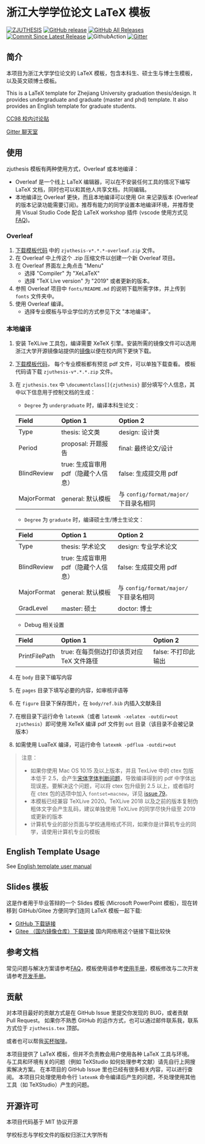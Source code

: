 # 浙江大学学位论文 LaTeX 模板

[![ZJUTHESIS](https://img.shields.io/badge/zjuthesis-latex-blue.svg)](https://thenetadmin.github.io/zjuthesis)
[![GitHub release](https://img.shields.io/github/release/TheNetAdmin/zjuthesis.svg?label=version&style=popout)](https://github.com/TheNetAdmin/zjuthesis/releases/latest)
[![GitHub All Releases](https://img.shields.io/github/downloads/thenetadmin/zjuthesis/total.svg?color=blue&style=popout)](https://github.com/TheNetAdmin/zjuthesis/releases/latest)
[![Commit Since Latest Release](https://img.shields.io/github/commits-since/TheNetAdmin/zjuthesis/latest.svg)](https://github.com/TheNetAdmin/zjuthesis/commits/master)
![GithubAction](https://github.com/TheNetAdmin/zjuthesis/workflows/Build%20Tests/badge.svg)
[![Gitter](https://badges.gitter.im/zjuthesis/community.svg)](https://gitter.im/zjuthesis/community?utm_source=badge&utm_medium=badge&utm_campaign=pr-badge)

## 简介

本项目为浙江大学学位论文的 LaTeX 模板，包含本科生、硕士生与博士生模板，以及英文硕博士模板。

This is a LaTeX template for Zhejiang University graduation thesis/design.
It provides undergraduate and graduate (master and phd) template.
It also provides an English template for graduate students.

[CC98 校内讨论贴](https://www.cc98.org/topic/4762356)

[Gitter 聊天室](https://gitter.im/zjuthesis/community)

## 使用

zjuthesis 模板有两种使用方式，Overleaf 或本地编译：
   - Overleaf 是一个线上 LaTeX 编辑器，可以在不安装任何工具的情况下编写 LaTeX 文档，同时也可以和其他人共享文档，共同编辑。
   - 本地编译比 Overleaf 更快，而且本地编译可以使用 Git 来记录版本 (Overleaf 的版本记录功能需要订阅)。推荐有能力的同学设置本地编译环境，并推荐使用 Visual Studio Code 配合 LaTeX workshop 插件 (vscode 使用方式见[FAQ](./docs/FAQ.md))。

### Overleaf

1. [下载模板代码](https://github.com/TheNetAdmin/zjuthesis/releases) 中的 `zjuthesis-v*.*.*-overleaf.zip` 文件。
1. 在 Overleaf 中上传这个 .zip 压缩文件以创建一个新 Overleaf 项目。
1. 在 Overleaf 界面左上角点击 "Menu"
   - 选择 "Compiler" 为 "XeLaTeX"
   - 选择 "TeX Live version" 为 "2019" 或者更新的版本。
1. 参照 Overleaf 项目中 `fonts/README.md` 的说明下载所需字体，并上传到 `fonts` 文件夹中。
1. 使用 Overleaf 编译。
   - 选择专业模板与毕业学位的方式参见下文 "本地编译"。

### 本地编译

1. 安装 TeXLive 工具包，编译需要 XeTeX 引擎。安装所需的镜像文件可以选用浙江大学开源镜像站提供的[镜像](https://mirrors.zju.edu.cn/CTAN/systems/texlive/Images/)以便在校内网下更快下载。
1. [下载模板代码](https://github.com/TheNetAdmin/zjuthesis/releases)，
   每个专业模板都有预览 pdf 文件，可以单独下载查看。
   模板代码请下载 `zjuthesis-v*.*.*.zip` 文件。
1. 在 `zjuthesis.tex` 中 `\documentclass[]{zjuthesis}` 部分填写个人信息，其中以下信息用于控制文档的生成：

   - `Degree` 为 `undergraduate` 时，编译本科生论文：

   | Field      | Option 1                            | Option 2                              |
   | :--------- | :-----------------------------------| :------------------------------------ |
   |Type        | thesis: 论文类                       | design: 设计类                         |
   |Period      | proposal: 开题报告                   | final: 最终论文/设计                    |
   |BlindReview | true: 生成盲审用 pdf（隐藏个人信息）   | false: 生成提交用 pdf                   |
   |MajorFormat | general: 默认模板                    | 与 `config/format/major/` 下目录名相同  |

   - `Degree` 为 `graduate` 时，编译硕士生/博士生论文：


   | Field      | Option 1                            | Option 2                              |
   | :--------- | :-----------------------------------| :------------------------------------ |
   | Type       | thesis: 学术论文                     | design: 专业学术论文                    |
   | BlindReview| true: 生成盲审用 pdf（隐藏个人信息）   | false: 生成提交用 pdf                   |
   | MajorFormat| general: 默认模板                    | 与 `config/format/major/` 下目录名相同  |
   | GradLevel  | master: 硕士                         | doctor: 博士                           |

   - Debug 相关设置

   | Field         | Option 1                              | Option 2                              |
   | :------------ | :------------------------------------ | :------------------------------------ |
   | PrintFilePath | true: 在每页侧边打印该页对应 TeX 文件路径 | false: 不打印此输出                    |

1. 在 `body` 目录下编写内容
1. 在 `pages` 目录下填写必要的内容，如审核评语等
1. 在 `figure` 目录下保存图片，在 `body/ref.bib` 内插入文献条目
1. 在根目录下运行命令 `latexmk`（或者 `latexmk -xelatex -outdir=out zjuthesis`）即可使用 XeTeX 编译 pdf 文件到 `out` 目录（该目录不会被记录版本）
1. 如需使用 LuaTeX 编译，可运行命令 `latexmk -pdflua -outdir=out`

> 注意：
>
> - 如果你使用 Mac OS 10.15 及以上版本，并且 TexLive 中的 ctex 包版本低于 2.5，会产生[宋体字体判断问题](https://github.com/TheNetAdmin/zjuthesis/issues/79)，导致编译得到的 pdf 中字体出现误差。要解决这个问题，可以将 ctex 包升级到 2.5 以上，或者临时在 ctex 包的选项中加入 `fontset=macnew`，详见 [issue  79](https://github.com/TheNetAdmin/zjuthesis/issues/79)。
> - 本模板已经兼容 TeXLive 2020。TeXLive 2018 以及之前的版本复制伪粗体文字会产生乱码，建议单独使用 TeXLive 的同学尽快升级至 2019 或更新的版本
> - 计算机专业的部分页面与学校通用格式不同，如果你是计算机专业的同学，请使用计算机专业的模板

## English Template Usage

See [English template user manual](./docs/english.md)

## Slides 模板

这是作者用于毕业答辩的一个 Slides 模板 (Microsoft PowerPoint 模板)，现在转移到 GitHub/Gitee 方便同学们连同 LaTeX 模板一起下载:

   - [GitHub 下载链接](https://github.com/TheNetAdmin/zjuthesis/releases/tag/v2.1.1-slide)
   - [Gitee （国内镜像仓库）下载链接](https://gitee.com/netadmin/zjuthesis/releases/v2.1.1-slide) 国内网络用这个链接下载比较快

## 参考文档

常见问题与解决方案请参考[FAQ](./docs/FAQ.md)，模板使用请参考[使用手册](./docs/usage.md)，模板修改与二次开发请参考[开发手册](./docs/develop.md)。

## 贡献

对本项目最好的贡献方式是在 GitHub Issue 里提交你发现的 BUG，或者贡献 Pull Request。
如果你不熟悉 GitHub 的运作方式，也可以通过邮件联系我，联系方式位于 `zjuthesis.tex` 顶部。

或者也可以帮我[买杯咖啡](./docs/funding.md)。

本项目提供了 LaTeX 模板，但并不负责教会用户使用各种 LaTeX 工具与环境。
与工具和环境有关的问题（例如 TeXStudio 如何处理参考文献）请先自行上网搜索解决方案。
在本项目的 GitHub Issue 里也已经有很多相关内容，可以进行查阅。
本项目只处理使用命令行 `latexmk` 命令编译后产生的问题，不处理使用其他工具（如 TeXStudio）产生的问题。

## 开源许可

本项目代码基于 MIT 协议开源

学校标志与学校文件的版权归浙江大学所有

